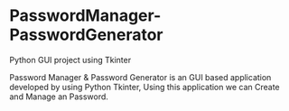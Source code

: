# PasswordManager-PasswordGenerator
Python GUI project using Tkinter

Password Manager & Password Generator is an GUI based application developed by using Python Tkinter, Using this application we can Create and Manage an Password.
